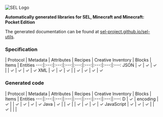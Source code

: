 ![SEL Logo](http://i.imgur.com/jPfQuZ0.png)

__Automatically generated libraries for SEL, Minecraft and Minecraft: Pocket Edition__

The generated documentation can be found at [sel-project.github.io/sel-utils](https://sel-project.github.io/sel-utils).

### Specification
 | Protocol | Metadata | Attributes | Recipes | Creative Inventory | Blocks | Items | Entities
 ---:|:---:|:---:|:---:|:---:|:---:|:---:|:---:|:---:
 JSON | ✓ | ✓ | ✓ |   | ✓ | ✓ | ✓ | ✓ 
 XML | ✓ | ✓ | ✓ |   | ✓ | ✓ | ✓ | ✓ 
 
### Generated code
 | Protocol | Metadata | Attributes | Recipes | Creative Inventory | Blocks | Items | Entities
 ---:|:---:|:---:|:---:|:---:|:---:|:---:|:---:|:---:
 D | ✓ | encoding | ✓ |   | ✓ | ✓ | ✓ | ✓ 
 Java | ✓ |   | ✓ |   | ✓ | ✓ | ✓ | ✓ 
 JavaScript | ✓ | ✓ | ✓ |   | ✓ |   |   |     
